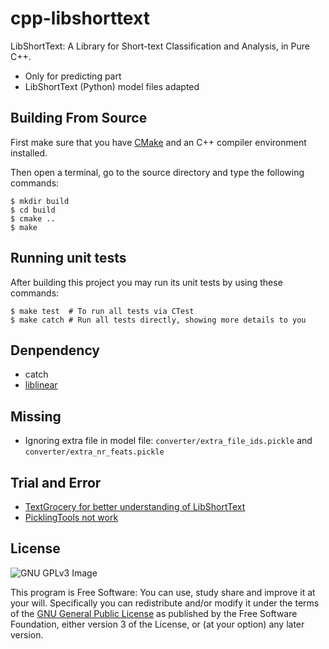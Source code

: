# cpp-libshorttext

LibShortText: A Library for Short-text Classification and Analysis, in Pure C++.

* Only for predicting part
* LibShortText (Python) model files adapted

## Building From Source

First make sure that you have [CMake](http://www.cmake.org/) and an C++ compiler environment installed.

Then open a terminal, go to the source directory and type the following commands:

    $ mkdir build
    $ cd build
    $ cmake ..
    $ make

## Running unit tests

After building this project you may run its unit tests by using these commands:

    $ make test  # To run all tests via CTest
    $ make catch # Run all tests directly, showing more details to you

## Denpendency

* catch
* [liblinear](https://github.com/cjlin1/liblinear)

## Missing

* Ignoring extra file in model file: `converter/extra_file_ids.pickle` and `converter/extra_nr_feats.pickle`

## Trial and Error

* [TextGrocery for better understanding of LibShortText](https://github.com/2shou/TextGrocery)
* [PicklingTools not work](https://github.com/pyloor/picklingtools/issues/4)

## License

![GNU GPLv3 Image](https://www.gnu.org/graphics/gplv3-127x51.png)

This program is Free Software: You can use, study share and improve it at your
will. Specifically you can redistribute and/or modify it under the terms of the
[GNU General Public License](https://www.gnu.org/licenses/gpl.html) as
published by the Free Software Foundation, either version 3 of the License, or
(at your option) any later version.
